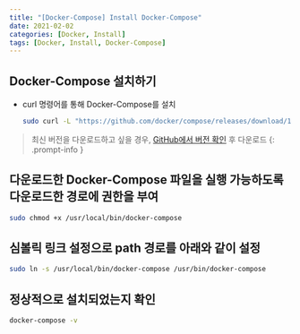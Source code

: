 ```yaml
---
title: "[Docker-Compose] Install Docker-Compose"
date: 2021-02-02
categories: [Docker, Install]
tags: [Docker, Install, Docker-Compose]
---
```


## Docker-Compose  설치하기

- curl 명령어를 통해 Docker-Compose를 설치
  ```bash
  sudo curl -L "https://github.com/docker/compose/releases/download/1.27.4/docker-compose-$(uname -s)-$(uname -m)" -o /usr/local/bin/docker-compose
  ```

> 최신 버전을 다운로드하고 싶을 경우, [GitHub에서 버전 확인](https://github.com/docker/compose/releases) 후 다운로드
{: .prompt-info }

## 다운로드한 Docker-Compose 파일을 실행 가능하도록 다운로드한 경로에 권한을 부여

```bash
sudo chmod +x /usr/local/bin/docker-compose
```

## 심볼릭 링크 설정으로 path 경로를 아래와 같이 설정

```bash
sudo ln -s /usr/local/bin/docker-compose /usr/bin/docker-compose
```

## 정상적으로 설치되었는지 확인

```bash
docker-compose -v
```
